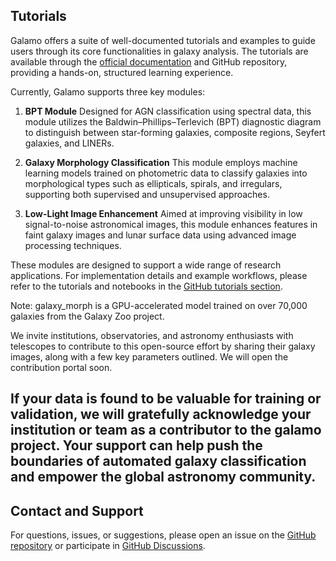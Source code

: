 ## Tutorials

Galamo offers a suite of well-documented tutorials and examples to guide users through its core functionalities in galaxy analysis. The tutorials are available through the [official documentation](https://www.galamo.org/learn.html) and GitHub repository, providing a hands-on, structured learning experience.

Currently, Galamo supports three key modules:

1. **BPT Module**
   Designed for AGN classification using spectral data, this module utilizes the Baldwin–Phillips–Terlevich (BPT) diagnostic diagram to distinguish between star-forming galaxies, composite regions, Seyfert galaxies, and LINERs.

2. **Galaxy Morphology Classification**
   This module employs machine learning models trained on photometric data to classify galaxies into morphological types such as ellipticals, spirals, and irregulars, supporting both supervised and unsupervised approaches.

3. **Low-Light Image Enhancement**
   Aimed at improving visibility in low signal-to-noise astronomical images, this module enhances features in faint galaxy images and lunar surface data using advanced image processing techniques.

These modules are designed to support a wide range of research applications. For implementation details and example workflows, please refer to the tutorials and notebooks in the [GitHub tutorials section](https://www.galamo.org/learn.html).


Note: galaxy_morph is a GPU-accelerated model trained on over 70,000 galaxies from the Galaxy Zoo project.

We invite institutions, observatories, and astronomy enthusiasts with telescopes to contribute to this open-source effort by sharing their galaxy images, along with a few key parameters outlined. We will open the contribution portal soon.

If your data is found to be valuable for training or validation, we will gratefully acknowledge your institution or team as a contributor to the galamo project. Your support can help push the boundaries of automated galaxy classification and empower the global astronomy community.
---


## Contact and Support

For questions, issues, or suggestions, please open an issue on the [GitHub repository](https://github.com/galamo-org/galamo/issues) or participate in [GitHub Discussions](https://github.com/orgs/galamo-org/discussions).